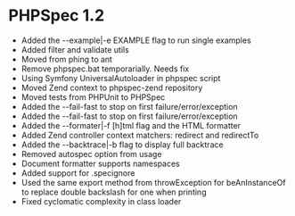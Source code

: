 PHPSpec 1.2
===========

* Added the --example|-e EXAMPLE flag to run single examples
* Added filter and validate utils
* Moved from phing to ant
* Remove phpspec.bat temporarially. Needs fix
* Using Symfony UniversalAutoloader in phpspec script
* Moved Zend context to phpspec-zend repository
* Moved tests from PHPUnit to PHPSpec
* Added the --fail-fast to stop on first failure/error/exception
* Added the --fail-fast to stop on first failure/error/exception
* Added the --formater|-f [h]tml flag and the HTML formatter
* Added Zend controller context matchers: redirect and redirectTo
* Added the --backtrace|-b flag to display full backtrace
* Removed autospec option from usage
* Document formatter supports namespaces
* Added support for .specignore
* Used the same export method from throwException for beAnInstanceOf to replace
  double backslash for one when printing
* Fixed cyclomatic complexity in class loader
